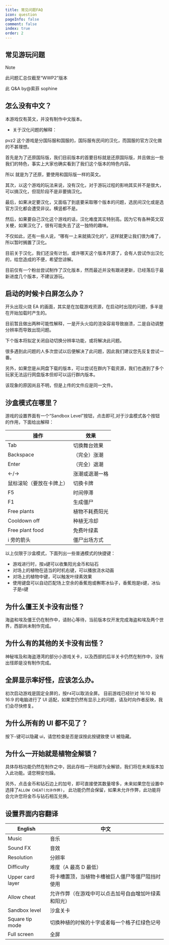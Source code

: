 ```yaml
---
title: 常见问题FAQ
icon: question
pageInfo: false
comment: false
index: true
order: 2
---
```


## 常见游玩问题

> [!note]
> 此问题汇总仅截至“WWP2”版本
>
> 此 Q&A by@索菲 sophine

## 怎么没有中文？

本游戏仅有英文，并没有制作中文版本。

- 关于汉化问题的解释：

pvz2 这个游戏是分国际服和国服的，国际服有民间的汉化，而国服的官方汉化做的不甚理想。

首先是为了还原国际版，我们目前版本的首要目标就是还原国际版，并且做出一些我们的特色，事实上大家也确实看到了我们这个版本的特色内容。

所以 就是为了还原，要使用和国际版一样的英文。

其次，以这个游戏的玩法来说，没有汉化，对于游玩过程的影响其实并不是很大，可以搞汉化，但现阶段不是非要搞汉化。

最后，如果决定要汉化，又面临了到底要采取哪个版本的问题，选民间汉化或是选官方汉化都会遭受非议。横竖都不是。

然后，如果要自己汉化这个游戏的话，汉化难度其实特别高。因为它有各种英文双关梗，如果汉化了，很有可能失去了这一独特的趣味。

不仅如此，还有一些人说，“哪有一上来就搞汉化的”，这样就更让我们很为难了，所以暂时搁置了汉化。

目前关于汉化，我们还没有计划，或许哪天这个版本开源了，会有人尝试作出汉化的，给您造成的不便，希望您谅解。

目前仅有一个粉丝尝试制作了汉化版本，然而最近并没有跟进更新，已经落后于最新进度几个版本，不建议游玩。

## 启动的时候卡白屏怎么办？

开头出现火烧 EA 的画面，其实是在加载游戏资源，在启动时出现的问题，多半是在开始加载时产生的。

目前暂且做出两种可能性解释，一是开头火焰的渲染容易导致崩溃，二是自动调整分辨率而导致出现问题。

下个版本将拟定关闭自动切换分辨率功能，或将解决此问题。

很多遇到此问题的人多次尝试以后便解决了此问题，因此我们建议您先反复尝试一番。

另外，如果您是从网盘下载的版本，可以尝试在群内下载资源，我们也遇到了多个玩家无法运行网盘版本但却可以运行群内版本。

该现象的原因尚且不明，但是上传的文件应是同一文件。

## 沙盒模式在哪里？

游戏的设置界面有一个“Sandbox Level”按钮，点击即可,对于沙盒模式各个按钮的作用，下面给出解释：

| 操作                     | 效果           |
| ------------------------ | -------------- |
| Tab                      | 切换舞台效果   |
| Backspace                | （完全）涨潮   |
| Enter                    | （完全）退潮   |
| ←/→                      | 涨潮或退潮一格 |
| 鼠标滚轮（要放在卡牌上） | 切换卡牌       |
| F5                       | 时间停滞       |
| F1                       | 生成僵尸       |
| Free plants              | 植物不耗费阳光 |
| Cooldown off             | 种植无冷却     |
| Free plant food          | 免费叶绿素     |
| i 旁的箭头               | 僵尸出场方式   |

以上仅限于沙盒模式，下面列出一些普通模式的快捷键：

- 游戏进行时，按`a`键可以收集阳光金币和钻石
- 对场上的植物在适当的时机右键，可以播放浇水动画
- 对场上的植物中键，可以触发叶绿素效果
- 使用键盘可以自动匹配场上空余的香蕉炮或槲寄冰仙子，香蕉炮是`b`键，冰仙子是`n`键

## 为什么僵王关卡没有出怪？

海盗和埃及僵王仍在制作中，请耐心等待，当前版本仅开发完成海盗和埃及两个世界，西部尚未制作完成。

## 为什么有的其他的关卡没有出怪？

神秘埃及和海盗港湾的部分小游戏关卡，以及西部的后半关卡仍然在制作中，没有出怪即是没有制作完成。

## 全屏显示率好怪，应该怎么办。

初次启动游戏是固定全屏的，按`F4`可以取消全屏。
目前游戏已经针对 16:10 和 16:9 的电脑进行了 UI 适配，如果您仍然有显示上的问题，请及时向作者反映，我们会尽快修复。

## 为什么所有的 UI 都不见了？

按下`~`键可以隐藏 ui，请您检查是否是误按此按键致使 UI 被隐藏。

## 为什么一开始就是植物全解锁？

具体存档功能仍然在制作之中，因此存档一开始即为全解锁，我们将在未来版本加入此功能。请您稍安勿躁。

另外，点击金币和钻石边上的加号，即可直接使其数量增多，未来如果您在设置中选择了`ALLOW CHEAT(允许作弊)`，
此功能仍然会保留，如果未允许作弊，此功能将会允许您将金币与钻石相互兑换。

## 设置界面内容翻译

| English          | 中文                                                 |
| ---------------- | ---------------------------------------------------- |
| Music            | 音乐                                                 |
| Sound FX         | 音效                                                 |
| Resolution       | 分辨率                                               |
| Difficulty       | 难度（A 最高 D 最低）                                |
| Upper card layer | 将卡槽置顶，当植物卡槽被巨人僵尸等僵尸阻挡时使用     |
| Allow cheat      | 允许作弊（在游戏中可以点击加号自由增加叶绿素和阳光） |
| Sandbox level    | 沙盒关卡                                             |
| Square tip mode  | 切换种植的时候的十字或者每一个格子红绿色记号         |
| Full screen      | 全屏                                                 |
